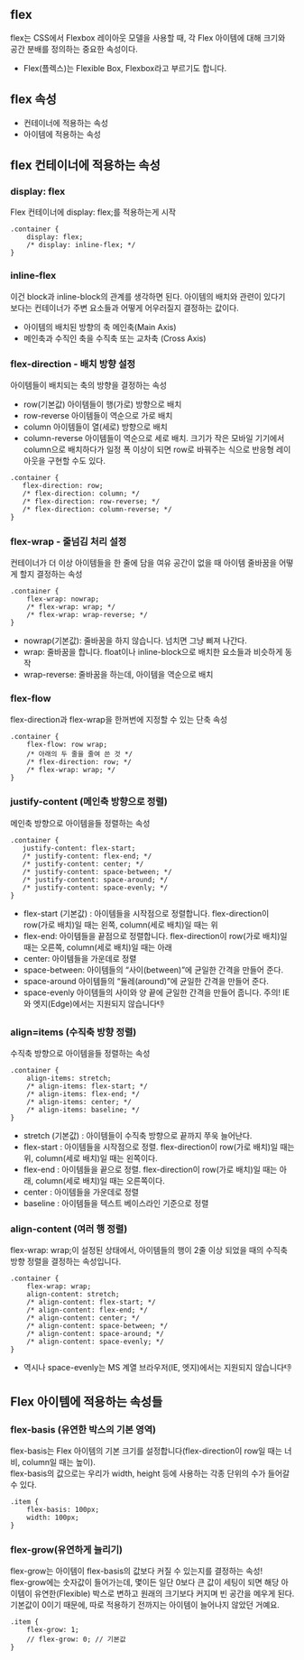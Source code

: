 ## flex
flex는 CSS에서 Flexbox 레이아웃 모델을 사용할 때, 각 Flex 아이템에 대해 크기와 공간 분배를 정의하는 중요한 속성이다.
+ Flex(플렉스)는 Flexible Box, Flexbox라고 부르기도 합니다.

## flex 속성
+ 컨테이너에 적용하는 속성
+ 아이템에 적용하는 속성

## flex 컨테이너에 적용하는 속성
###  display: flex 
Flex 컨테이너에 display: flex;를 적용하는게 시작
```
.container {
	display: flex;
	/* display: inline-flex; */
}
```
###  inline-flex
이건 block과 inline-block의 관계를 생각하면 된다.
아이템의 배치와 관련이 있다기 보다는 컨테이너가 주변 요소들과 어떻게 어우러질지 결정하는 값이다.
+ 아이템의 배치된 방향의 축 메인축(Main Axis)
+ 메인축과 수직인 축을 수직축 또는 교차축 (Cross Axis)

###  flex-direction - 배치 방향 설정
아이템들이 배치되는 축의 방향을 결정하는 속성
+  row(기본값)
 아이템들이 행(가로) 방향으로 배치
 + row-reverse
 아이템들이 역순으로 가로 배치
 + column
 아이템들이 열(세로) 방향으로 배치
 + column-reverse
 아이템들이 역순으로 세로 배치. 크기가 작은 모바일 기기에서 column으로 배치하다가 일정 폭 이상이 되면 row로 바꿔주는 식으로 반응형 레이아웃을 구현할 수도 있다.
 ```
 .container {
	flex-direction: row;
	/* flex-direction: column; */
	/* flex-direction: row-reverse; */
	/* flex-direction: column-reverse; */
}
```

 ###  flex-wrap - 줄넘김 처리 설정
 컨테이너가 더 이상 아이템들을 한 줄에 담을 여유 공간이 없을 때
아이템 줄바꿈을 어떻게 할지 결정하는 속성
```
.container {
	flex-wrap: nowrap;
	/* flex-wrap: wrap; */
	/* flex-wrap: wrap-reverse; */
}
```
+ nowrap(기본값):
줄바꿈을 하지 않습니다. 넘치면 그냥 삐져 나간다.
+ wrap:
줄바꿈을 합니다. float이나 inline-block으로 배치한 요소들과 비슷하게 동작
+ wrap-reverse:
줄바꿈을 하는데, 아이템을 역순으로 배치

### flex-flow
flex-direction과 flex-wrap을 한꺼번에 지정할 수 있는 단축 속성
```
.container {
	flex-flow: row wrap;
	/* 아래의 두 줄을 줄여 쓴 것 */
	/* flex-direction: row; */
	/* flex-wrap: wrap; */
}
```
### justify-content (메인축 방향으로 정렬)
 메인축 방향으로 아이템을들 정렬하는 속성
 ```
 .container {
	justify-content: flex-start;
	/* justify-content: flex-end; */
	/* justify-content: center; */
	/* justify-content: space-between; */
	/* justify-content: space-around; */
	/* justify-content: space-evenly; */
}
```
+ flex-start (기본값) :
아이템들을 시작점으로 정렬합니다.
flex-direction이 row(가로 배치)일 때는 왼쪽, column(세로 배치)일 때는 위
+ flex-end: 
아이템들을 끝점으로 정렬합니다.
flex-direction이 row(가로 배치)일 때는 오른쪽, column(세로 배치)일 때는 아래
+ center: 
아이템들을 가운데로 정렬
+ space-between: 
아이템들의 “사이(between)”에 균일한 간격을 만들어 준다.
+ space-around
아이템들의 “둘레(around)”에 균일한 간격을 만들어 준다.
+ space-evenly
아이템들의 사이와 양 끝에 균일한 간격을 만들어 줍니다.
주의! IE와 엣지(Edge)에서는 지원되지 않습니다👎

### align=items (수직축 방향 정렬)
수직축 방향으로 아이템을들 정렬하는 속성
```
.container {
	align-items: stretch;
	/* align-items: flex-start; */
	/* align-items: flex-end; */
	/* align-items: center; */
	/* align-items: baseline; */
}
```
+ stretch (기본값) : 
아이템들이 수직축 방향으로 끝까지 쭈욱 늘어난다.
+ flex-start : 
아이템들을 시작점으로 정렬.
flex-direction이 row(가로 배치)일 때는 위, column(세로 배치)일 때는 왼쪽이다.
+ flex-end :
아이템들을 끝으로 정렬.
flex-direction이 row(가로 배치)일 때는 아래, column(세로 배치)일 때는 오른쪽이다.
+ center : 
아이템들을 가운데로 정렬
+ baseline : 
아이템들을 텍스트 베이스라인 기준으로 정렬
### align-content (여러 행 정렬)
flex-wrap: wrap;이 설정된 상태에서, 아이템들의 행이 2줄 이상 되었을 때의 수직축 방향 정렬을 결정하는 속성입니다.
```
.container {
	flex-wrap: wrap;
	align-content: stretch;
	/* align-content: flex-start; */
	/* align-content: flex-end; */
	/* align-content: center; */
	/* align-content: space-between; */
	/* align-content: space-around; */
	/* align-content: space-evenly; */
}
```
+ 역시나 space-evenly는 MS 계열 브라우저(IE, 엣지)에서는 지원되지 않습니다👎

## Flex 아이템에 적용하는 속성들
### flex-basis (유연한 박스의 기본 영역)
flex-basis는 Flex 아이템의 기본 크기를 설정합니다(flex-direction이 row일 때는 너비, column일 때는 높이).\
flex-basis의 값으로는 우리가 width, height 등에 사용하는 각종 단위의 수가 들어갈 수 있다.
```
.item {
	flex-basis: 100px;
	width: 100px;
}
```

### flex-grow(유연하게 늘리기)
flex-grow는 아이템이 flex-basis의 값보다 커질 수 있는지를 결정하는 속성!\
flex-grow에는 숫자값이 들어가는데, 몇이든 일단 0보다 큰 값이 세팅이 되면 해당 아이템이 유연한(Flexible) 박스로 변하고 원래의 크기보다 커지며 빈 공간을 메우게 된다.\
기본값이 0이기 때문에, 따로 적용하기 전까지는 아이템이 늘어나지 않았던 거예요.
```
.item {
	flex-grow: 1;
	// flex-grow: 0; // 기본값
}
```
